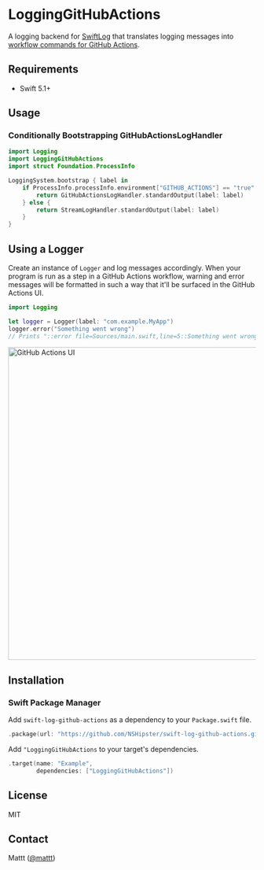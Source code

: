 # LoggingGitHubActions

A logging backend for [SwiftLog](https://github.com/apple/swift-log)
that translates logging messages into
[workflow commands for GitHub Actions](https://help.github.com/en/actions/reference/workflow-commands-for-github-actions).

## Requirements

- Swift 5.1+

## Usage

### Conditionally Bootstrapping GitHubActionsLogHandler

```swift
import Logging
import LoggingGitHubActions
import struct Foundation.ProcessInfo

LoggingSystem.bootstrap { label in
    if ProcessInfo.processInfo.environment["GITHUB_ACTIONS"] == "true" {
        return GitHubActionsLogHandler.standardOutput(label: label)
    } else {
        return StreamLogHandler.standardOutput(label: label)
    }
}
```

## Using a Logger

Create an instance of `Logger` and log messages accordingly.
When your program is run as a step in a GitHub Actions workflow,
warning and error messages will be formatted in such a way that
it'll be surfaced in the GitHub Actions UI.

```swift
import Logging

let logger = Logger(label: "com.example.MyApp")
logger.error("Something went wrong")
// Prints "::error file=Sources/main.swift,line=5::Something went wrong
```

<img width="636" alt="GitHub Actions UI" src="https://user-images.githubusercontent.com/7659/77580395-294a2c80-6e99-11ea-8c2f-187612b1e945.png">

## Installation

### Swift Package Manager

Add `swift-log-github-actions` as a dependency to your `Package.swift` file.

```swift
.package(url: "https://github.com/NSHipster/swift-log-github-actions.git", from: "1.0.0")
```

Add `"LoggingGitHubActions` to your target's dependencies.

```swift
.target(name: "Example",
        dependencies: ["LoggingGitHubActions"])
```

## License

MIT

## Contact

Mattt ([@mattt](https://twitter.com/mattt))
